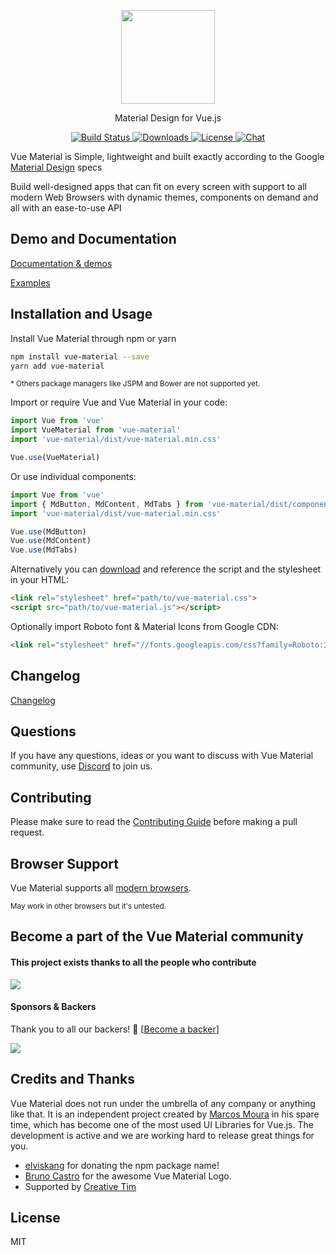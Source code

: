 <p align="center">
  <a href="https://www.creative-tim.com/vuematerial" target="_blank">
    <img width="150" src="https://www.creative-tim.com/vuematerial/assets/logo-color.png">
  </a>
</p>

<p align="center">Material Design for Vue.js</p>

<p align="center">
  <a href="https://travis-ci.org/vuematerial/vue-material">
    <img src="https://travis-ci.org/vuematerial/vue-material.svg?branch=master" alt="Build Status">
  </a>

  <a href="https://www.npmjs.com/package/vue-material">
    <img src="https://img.shields.io/npm/dt/vue-material.svg" alt="Downloads">
  </a>

  <a href="https://www.npmjs.com/package/vue-material">
    <img src="https://img.shields.io/npm/l/vue-material.svg" alt="License">
  </a>

  <a href="https://discord.gg/vuematerial">
    <img src="https://img.shields.io/discord/379653048798281729.svg?logo=discord&colorB=7289DA" alt="Chat">
  </a>
</p>

Vue Material is Simple, lightweight and built exactly according to the Google <a href="http://material.google.com" target="_blank">Material Design</a> specs

Build well-designed apps that can fit on every screen with support to all modern Web Browsers with dynamic themes, components on demand and all with an ease-to-use API

## Demo and Documentation

<a href="https://www.creative-tim.com/vuematerial" target="_blank">Documentation & demos</a>

<a href="https://github.com/vuematerial/examples" target="_blank">Examples</a>

## Installation and Usage

Install Vue Material through npm or yarn

``` bash
npm install vue-material --save
yarn add vue-material
```

<small>* Others package managers like JSPM and Bower are not supported yet.</small>

Import or require Vue and Vue Material in your code:

``` javascript
import Vue from 'vue'
import VueMaterial from 'vue-material'
import 'vue-material/dist/vue-material.min.css'

Vue.use(VueMaterial)
```

Or use individual components:

``` javascript
import Vue from 'vue'
import { MdButton, MdContent, MdTabs } from 'vue-material/dist/components'
import 'vue-material/dist/vue-material.min.css'

Vue.use(MdButton)
Vue.use(MdContent)
Vue.use(MdTabs)
```

Alternatively you can <a href="https://github.com/vuematerial/vue-material/archive/master.zip" target="_blank" rel="noopener">download</a> and reference the script and the stylesheet in your HTML:

``` html
<link rel="stylesheet" href="path/to/vue-material.css">
<script src="path/to/vue-material.js"></script>
```

Optionally import Roboto font & Material Icons from Google CDN:

``` html
<link rel="stylesheet" href="//fonts.googleapis.com/css?family=Roboto:300,400,500,700,400italic|Material+Icons">
```

## Changelog

<a href="https://github.com/vuematerial/vue-material/releases">Changelog</a>

## Questions

If you have any questions, ideas or you want to discuss with Vue Material community, use [Discord](https://discord.gg/vuematerial) to join us.

## Contributing

Please make sure to read the [Contributing Guide](https://github.com/vuematerial/vue-material/blob/master/.github/CONTRIBUTING.md) before making a pull request.

## Browser Support

Vue Material supports all [modern browsers](http://browserl.ist/?q=%3E%3D+1%25).

<small>May work in other browsers but it's untested.</small>

## Become a part of the Vue Material community

####  This project exists thanks to all the people who contribute
<a class="contributors-image" href="https://github.com/vuematerial/vue-material/contributors"><img src="https://opencollective.com/vue-material/contributors.svg?width=1500&button=false" /></a>

#### Sponsors & Backers

Thank you to all our backers! 🙏 [[Become a backer](https://opencollective.com/vue-material)]

<a href="https://opencollective.com/vue-material#backers" target="_blank"><img src="https://opencollective.com/vue-material/tiers/backer.svg?avatarHeight=90" /></a>

## Credits and Thanks

Vue Material does not run under the umbrella of any company or anything like that. It is an independent project created by <a data-v-9248b2ee="" href="https://www.github.com/marcosmoura" target="_blank">Marcos Moura</a> in his spare time, which has become one of the most used UI Libraries for Vue.js. The development is active and we are working hard to release great things for you.

* <a href="https://github.com/elviskang" target="_blank">elviskang</a> for donating the npm package name!
* <a href="https://github.com/brunocastro" target="_blank">Bruno Castro</a> for the awesome Vue Material Logo.
* Supported by <a href="https://www.creative-tim.com/?ref=vuematerial.io" target="_blank">Creative Tim</a>

## License
MIT
